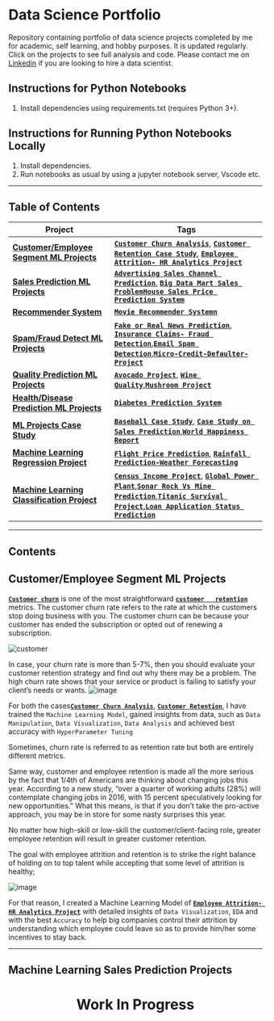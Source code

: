 # Data Science Portfolio
 
Repository containing portfolio of data science projects completed by me for academic, self learning, and hobby purposes. It is updated regularly. Click on the projects to see full analysis and code.
Please contact me on [Linkedin](https://www.linkedin.com/in/sonali-sheth-599896b3/) if you are looking to hire a data scientist.

## Instructions for Python Notebooks
1. Install dependencies using requirements.txt (requires Python 3+).

## Instructions for Running Python Notebooks Locally
1. Install dependencies.
2. Run notebooks as usual by using a jupyter notebook server, Vscode etc.

-----
## Table of Contents  
<!--ts-->
| Project | Tags |
| --- | --- |
| [**Customer/Employee Segment ML Projects**](#CUSTOMER) |[**`Customer Churn Analysis`**](https://github.com/sonalisheth/Data-Science-Portfolio/tree/main/Customer%20Churn%20Analysis), [**`Customer Retention Case Study`**](https://github.com/sonalisheth/Data-Science-Portfolio/tree/main/Customer%20Retention%20Case%20Study), [**`Employee Attrition- HR Analytics Project`**](https://github.com/sonalisheth/Data-Science-Portfolio/tree/main/HR%20Analytics%20Project)|
| [**Sales Prediction ML Projects**](#SALES) |[**`Advertising Sales Channel Prediction`**](https://github.com/sonalisheth/Data-Science-Portfolio/tree/main/Advertising%20Sales%20Channel%20Prediction), [**`Big Data Mart Sales Problem`**](https://github.com/sonalisheth/Data-Science-Portfolio/tree/main/Big%20Data%20Mart%20Sales%20Problem)[**`House Sales Price Prediction System`**](https://github.com/sonalisheth/Data-Science-Portfolio/tree/main/House%20Sales%20Price%20Prediction%20System)|
| [**Recommender System**](#Recommender) |[**`Movie Recommender Systemn`**](https://github.com/sonalisheth/Data-Science-Portfolio/tree/main/Movie%20Recommender%20System)|
| [**Spam/Fraud Detect ML Projects**](#SPAM) |[**`Fake or Real News Prediction`**](https://github.com/sonalisheth/Data-Science-Portfolio/tree/main/Fake%20or%20Real%20News), [**`Insurance Claims- Fraud Detection`**](https://github.com/sonalisheth/Data-Science-Portfolio/tree/main/Insurance%20Claims-%20Fraud%20Detection),[**`Email Spam Detection`**](https://github.com/sonalisheth/Data-Science-Portfolio/tree/main/Spam),[**`Micro-Credit-Defaulter-Project`**]()|
| [**Quality Prediction ML Projects**](#Quality) |[**`Avocado Project`**](https://github.com/sonalisheth/Data-Science-Portfolio/tree/main/Avocado%20Project), [**`Wine Quality`**](https://github.com/sonalisheth/Data-Science-Portfolio/tree/main/Wine%20Quality),[**`Mushroom Project`**](https://github.com/sonalisheth/Data-Science-Portfolio/tree/main/Mushroom%20Project)|
| [**Health/Disease Prediction ML Projects**](#Disease) |[**`Diabetes Prediction System`**](https://github.com/sonalisheth/Data-Science-Portfolio/tree/main/Avocado%20Project)|
| [**ML Projects Case Study**](#Case) |[**`Baseball Case Study`**](https://github.com/sonalisheth/Data-Science-Portfolio/tree/main/Baseball%20Case%20Study), [**`Case Study on Sales Prediction`**](https://github.com/sonalisheth/Data-Science-Portfolio/tree/main/Blogs%20_Articles%20Details),[**`World Happiness Report`**](https://github.com/sonalisheth/Data-Science-Portfolio/tree/main/World%20Happiness%20Report)|
| [**Machine Learning Regression Project**](#Reg) |[**`Flight Price Prediction`**](https://github.com/sonalisheth/Data-Science-Portfolio/tree/main/Flight%20Price%20Prediction), [**`Rainfall Prediction-Weather Forecasting`**](https://github.com/sonalisheth/Data-Science-Portfolio/tree/main/Rainfall%20Prediction-Weather%20Forecasting)|
| [**Machine Learning Classification Project**](#Class) |[**`Census Income Project`**](https://github.com/sonalisheth/Data-Science-Portfolio/tree/main/Census%20Income%20Project), [**`Global Power Plant`**](https://github.com/sonalisheth/Data-Science-Portfolio/tree/main/Global%20Power%20Plant),[**`Sonar Rock Vs Mine Prediction`**](https://github.com/sonalisheth/Data-Science-Portfolio/tree/main/Submarine%20Rock%20Vs%20Mine%20Prediction),[**`Titanic Survival Project`**](https://github.com/sonalisheth/Data-Science-Portfolio/tree/main/World%20Happiness%20Report),[**`Loan Application Status Prediction`**](https://github.com/sonalisheth/Data-Science-Portfolio/tree/main/Loan%20Application%20Status%20Prediction)|
-----
## Contents

## Customer/Employee Segment ML Projects

  [**`Customer churn`**](https://github.com/sonalisheth/Data-Science-Portfolio/tree/main/Customer%20Churn%20Analysis) is one of the most straightforward [**`customer   retention`**](https://github.com/sonalisheth/Data-Science-Portfolio/tree/main/Customer%20Retention%20Case%20Study) metrics. The customer churn rate refers to the rate at which the customers stop doing business with you. The customer churn can be because your customer has ended the subscription or opted out of renewing a subscription. 
   
   ![customer](https://camo.githubusercontent.com/e75ce697581e1d6359b29b46e49e9fa80790420fbb6c6dd84bc13b40dc81f333/68747470733a2f2f6b726973686173747564696f2e636f6d2f77702d636f6e74656e742f75706c6f6164732f323032312f30362f4d61696e2d312e676966)
     
   In case, your churn rate is more than 5-7%, then you should evaluate your customer retention strategy and find out why there may be a problem. The high churn rate shows that your service or product is failing to satisfy your client’s needs or wants.
   ![image](https://user-images.githubusercontent.com/62141045/152230947-e6996978-0ad7-49fb-9e6f-02aea6aff057.png)
     
   For both the cases[**`Customer Churn Analysis`**](https://github.com/sonalisheth/Data-Science-Portfolio/tree/main/Customer%20Churn%20Analysis), [**`Customer Retention`**](https://github.com/sonalisheth/Data-Science-Portfolio/tree/main/Customer%20Retention%20Case%20Study), I have trained the `Machine Learning Model`, gained insights from data, such as `Data Manipulation`, `Data Visualization`, `Data Analysis` and achieved best accuracy with `HyperParameter Tuning` 
     
   Sometimes, churn rate is referred to as retention rate but both are entirely different metrics.  
     
   Same way, customer and employee retention is made all the more serious by the fact that 1/4th of Americans are thinking about changing jobs this year. According to a new study, “over a quarter of working adults (28%) will contemplate changing jobs in 2016, with 15 percent speculatively looking for new opportunities.” What this means, is that if you don’t take the pro-active approach, you may be in store for some nasty surprises this year.
     
   No matter how high-skill or low-skill the customer/client-facing role, greater employee retention will result in greater customer retention.
     
   The goal with employee attrition and retention is to strike the right balance of holding on to top talent while accepting that some level of attrition is healthy;
     
   ![image](https://user-images.githubusercontent.com/62141045/152232157-24e59c0c-eee0-4433-b009-9d47be14669d.png)

   For that reason, I created a Machine Learning Model of [**`Employee Attrition- HR Analytics Project`**](https://github.com/sonalisheth/Data-Science-Portfolio/tree/main/HR%20Analytics%20Project) with detailed insights of `Data Visualization`, `EDA` and with the best `Accuracy` to help big companies control their attrition by understanding which employee could leave so as to provide him/her some incentives to stay back.
 
 -------
 ## Machine Learning Sales Prediction Projects
 
 
<h1><center>Work In Progress</center></h1>
